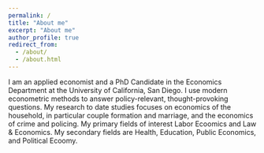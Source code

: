 ```yaml
---
permalink: /
title: "About me"
excerpt: "About me"
author_profile: true
redirect_from: 
  - /about/
  - /about.html
---
```


I am an applied economist and a PhD Candidate in the Economics Department at the University of California, San Diego. I use modern econometric methods to answer policy-relevant, thought-provoking questions. My research to date studies focuses on economics of the household, in particular couple formation and marriage, and the economics of crime and policing. My primary fields of interest Labor Ecoomics and Law & Economics. My secondary fields are Health, Education, Public Economics, and Political Ecoomy. 
